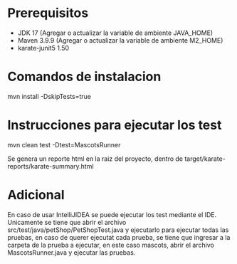 # Prerequisitos
- JDK 17 (Agregar o actualizar la variable de ambiente JAVA_HOME)
- Maven 3.9.9 (Agregar o actualizar la variable de ambiente M2_HOME)
- karate-junit5 1.50

# Comandos de instalacion
mvn install -DskipTests=true

# Instrucciones para ejecutar los test
mvn clean test -Dtest=MascotsRunner 

Se genera un reporte html en la raiz del proyecto, dentro de target/karate-reports/karate-summary.html 

# Adicional
En caso de usar IntelliJIDEA se puede ejecutar los test mediante el IDE.
Unicamente se tiene que abrir el archivo src/test/java/petShop/PetShopTest.java y ejecutarlo para ejecutar todas las pruebas, en caso de querer ejecutat cada prueba, se tiene que ingresar a la carpeta de la prueba a ejecutar, en este caso mascots, abrir el archivo MascotsRunner.java y ejecutar las pruebas.